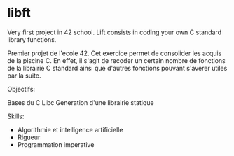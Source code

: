 # libft
Very first project in 42 school. Lift consists in coding your own C standard library functions.

Premier projet de l'ecole 42. Cet exercice permet de consolider les acquis de la piscine C. En effet, il s'agit de recoder un certain nombre de fonctions de la librairie C standard ainsi que d'autres fonctions pouvant s'averer utiles par la suite.

Objectifs:

Bases du C
Libc
Generation d'une librairie statique

Skills:

* Algorithmie et intelligence artificielle
* Rigueur
* Programmation imperative
